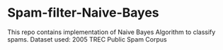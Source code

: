 # Spam-filter-Naive-Bayes
This repo contains implementation of Naive Bayes Algorithm to classify spams. Dataset used: 2005 TREC Public Spam Corpus
